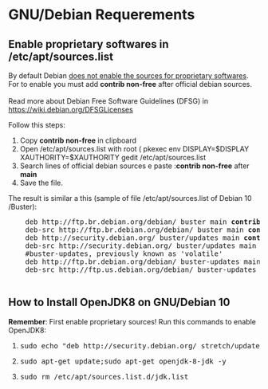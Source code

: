 # GNU/Debian Requerements 


Enable  proprietary softwares in /etc/apt/sources.list
---
<p>
	By default Debian <a href="https://wiki.debian.org/SourcesList">does not enable the sources for proprietary softwares</a>.
	<br>For to  enable you must add <strong>contrib non-free</strong> after official debian sources.</br>
	<br>Read more about Debian Free Software Guidelines (DFSG) in <a href="https://wiki.debian.org/DFSGLicenses">https://wiki.debian.org/DFSGLicenses</a></br>
</p>

<p>
	Follow this steps:
	<ol>
		<li>Copy <strong>contrib non-free</strong> in clipboard</li>
		<li>Open /etc/apt/sources.list with root ( pkexec env DISPLAY=$DISPLAY XAUTHORITY=$XAUTHORITY gedit /etc/apt/sources.list</li>
		<li>Search lines of official debian sources e paste :<strong>contrib non-free</strong> after <strong>main</strong></li>
		<li>Save the file.</li>
	</ol>
</p>

<p>
	The result is similar a this (sample of file /etc/apt/sources.list of Debian 10 /Buster):
	<pre>
	deb http://ftp.br.debian.org/debian/ buster main <strong>contrib non-free</strong>
	deb-src http://ftp.br.debian.org/debian/ buster main <strong>contrib non-free</strong> 
	deb http://security.debian.org/ buster/updates main <strong>contrib non-free</strong> 
	deb-src http://security.debian.org/ buster/updates main <strong>contrib non-free</strong> 
	#buster-updates, previously known as 'volatile'
	deb http://ftp.br.debian.org/debian/ buster-updates main <strong>contrib non-free</strong> 
	deb-src http://ftp.us.debian.org/debian/ buster-updates main <strong>contrib non-free</strong> 
	</pre>
</p>


How to Install OpenJDK8 on GNU/Debian 10
---
<p>
	<strong>Remember</strong>: First enable proprietary sources!
	Run this commands to enable OpenJDK8:
	<ol>
		<li><pre>sudo echo "deb http://security.debian.org/ stretch/updates main contrib non-free" | sudo tee /etc/apt/sources.list.d/jdk.list</li></pre>
		<li><pre>sudo apt-get update;sudo apt-get openjdk-8-jdk -y</pre></li>
		<li><pre>sudo rm /etc/apt/sources.list.d/jdk.list</pre></li>
	</ol>
</p>